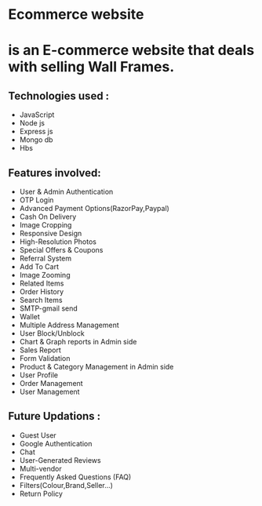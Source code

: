 <h1> Ecommerce website<h1>
  
  <p> is an E-commerce website that deals with selling Wall Frames.<p>
  
  
Technologies used :
-----------------------
* JavaScript
* Node js
* Express js
* Mongo db
* Hbs

Features involved:
-----------------------------------------------
* User & Admin Authentication
* OTP Login
* Advanced Payment Options(RazorPay,Paypal)
* Cash On Delivery
* Image Cropping
* Responsive Design
* High-Resolution Photos
* Special Offers & Coupons
* Referral System
* Add To Cart
* Image Zooming
* Related Items
* Order History
* Search Items
* SMTP-gmail send
* Wallet
* Multiple Address Management
* User Block/Unblock
* Chart & Graph reports in Admin side
* Sales Report
* Form Validation
* Product & Category Management in Admin side
* User Profile
* Order Management
* User Management

Future Updations :
----------------------------------
* Guest User
* Google Authentication
* Chat
* User-Generated Reviews
* Multi-vendor
* Frequently Asked Questions (FAQ)
* Filters(Colour,Brand,Seller...)
* Return Policy

